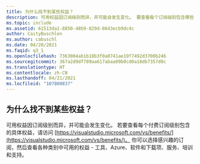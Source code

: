 ```yaml
---
title: 为什么找不到某些权益？
description: 可用权益因订阅级别而异，并可能会发生变化。 要查看每个订阅级别包含哪些权益…
ms.topic: include
ms.assetid: 61513da1-8850-48b9-829d-8643ecb9dc4c
author: CaityBuschlen
ms.author: cabuschl
ms.date: 04/20/2021
ms.faqid: q3_1
ms.openlocfilehash: 7363004ab1b18b3f0a0741ae19f7492d3700b246
ms.sourcegitcommit: 367a2d9df789aa617abaa09b0cd0a18db7357d0c
ms.translationtype: HT
ms.contentlocale: zh-CN
ms.lasthandoff: 04/21/2021
ms.locfileid: "107800837"
---
```

## <a name="why-cant-i-find-certain-benefits"></a>为什么找不到某些权益？ 

可用权益因订阅级别而异，并可能会发生变化。 若要查看每个付费订阅级别包含的具体权益，请访问 [https://visualstudio.microsoft.com/vs/benefits/](https://visualstudio.microsoft.com/vs/benefits/)。 你可以选择感兴趣的订阅，然后查看各种类别中可用的权益 - 工具、Azure、软件和下载项、服务、培训和支持。

